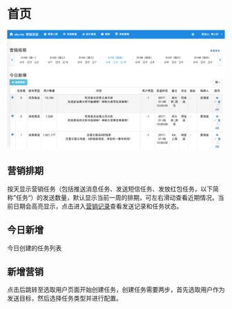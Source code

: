 # 首页

![](pic/homepage_01.png)

## 营销排期

按天显示营销任务（包括推送消息任务、发送短信任务、发放红包任务，以下简称”任务“）的发送数量，默认显示当前一周的排期，可左右滑动查看近期情况。当前日期会高亮显示，点击进入[营销记录](marketRecords.md)查看发送记录和任务状态。

## 今日新增

今日创建的任务列表

## 新增营销

点击后跳转至选取用户页面开始创建任务，创建任务需要两步，首先选取用户作为发送目标，然后选择任务类型并进行配置。